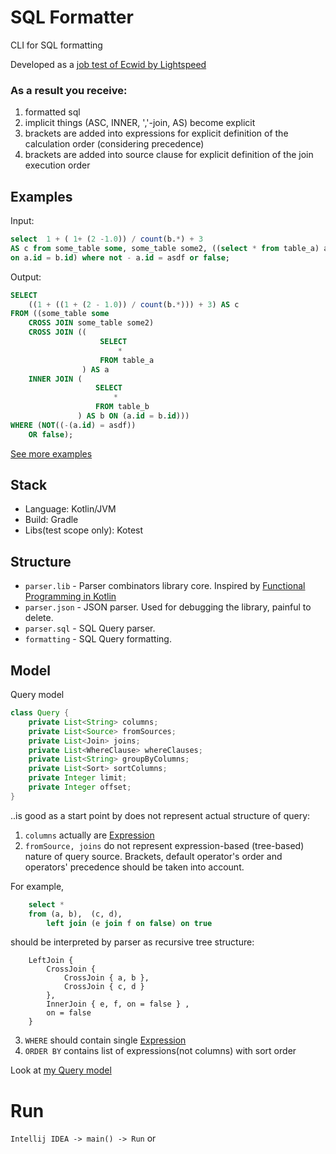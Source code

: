 # SQL Formatter

CLI for SQL formatting

Developed as a [job test of Ecwid by Lightspeed](./task.md)

### As a result you receive:
1. formatted sql
2. implicit things (ASC, INNER, ','-join, AS) become explicit
3. brackets are added into expressions for explicit definition of the calculation order (considering precedence)
4. brackets are added into source clause for explicit definition of the join execution order

## Examples

Input:
```SQL
select  1 + ( 1+ (2 -1.0)) / count(b.*) + 3
AS c from some_table some, some_table some2, ((select * from table_a) a join (select * from table_b) b 
on a.id = b.id) where not - a.id = asdf or false;
```
Output:
```SQL
SELECT
    ((1 + ((1 + (2 - 1.0)) / count(b.*))) + 3) AS c
FROM ((some_table some
    CROSS JOIN some_table some2)
    CROSS JOIN ((
                    SELECT
                        *
                    FROM table_a
                ) AS a
    INNER JOIN (
                   SELECT
                       *
                   FROM table_b
               ) AS b ON (a.id = b.id)))
WHERE (NOT((-(a.id) = asdf))
    OR false);
```

[See more examples](sql-formatter/src/test/kotlin/io/github/paulpaulych/QueryFormatterTest.kt)

## Stack

- Language: Kotlin/JVM
- Build: Gradle
- Libs(test scope only): Kotest 

## Structure

- `parser.lib` - Parser combinators library core. Inspired by [Functional Programming in Kotlin](https://www.manning.com/books/functional-programming-in-kotlin) 
- `parser.json` - JSON parser. Used for debugging the library, painful to delete.
- `parser.sql` - SQL Query parser.
- `formatting` - SQL Query formatting.

## Model

Query model
```java
class Query {
	private List<String> columns;
	private List<Source> fromSources;
	private List<Join> joins;
	private List<WhereClause> whereClauses;
	private List<String> groupByColumns;
	private List<Sort> sortColumns;
	private Integer limit;
	private Integer offset;
}
```
..is good as a start point by does not represent actual structure of query:

1. `columns` actually are [Expression](sql-formatter/src/main/java/io/github/paulpaulych/parser/sql/Expr.kt)
2. `fromSource, joins` do not represent expression-based (tree-based) nature of query source.
   Brackets, default operator's order and operators' precedence should be taken into account.

For example, 
```SQL
    select *
    from (a, b),  (c, d),
        left join (e join f on false) on true
```
should be interpreted by parser as recursive tree structure:
```
    LeftJoin { 
        CrossJoin {
            CrossJoin { a, b },
            CrossJoin { c, d }
        },
        InnerJoin { e, f, on = false } ,
        on = false
    }
```

3. `WHERE` should contain single [Expression](sql-formatter/src/main/java/io/github/paulpaulych/parser/sql/Expr.kt)
4. `ORDER BY` contains list of expressions(not columns) with sort order

Look at [my Query model](sql-formatter/src/main/java/io/github/paulpaulych/parser/sql/Query.kt)

# Run

`Intellij IDEA -> main() -> Run`
or

[//]: # (TODO)

